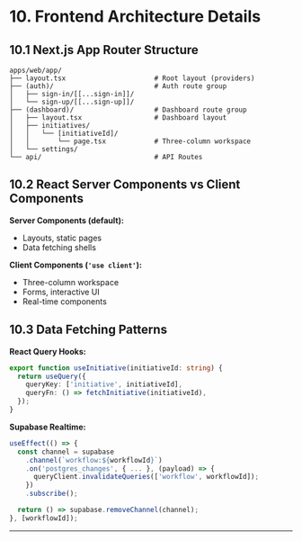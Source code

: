 # 10. Frontend Architecture Details

## 10.1 Next.js App Router Structure

```
apps/web/app/
├── layout.tsx                      # Root layout (providers)
├── (auth)/                         # Auth route group
│   ├── sign-in/[[...sign-in]]/
│   └── sign-up/[[...sign-up]]/
├── (dashboard)/                    # Dashboard route group
│   ├── layout.tsx                  # Dashboard layout
│   ├── initiatives/
│   │   └── [initiativeId]/
│   │       └── page.tsx            # Three-column workspace
│   └── settings/
└── api/                            # API Routes
```

## 10.2 React Server Components vs Client Components

**Server Components (default):**
- Layouts, static pages
- Data fetching shells

**Client Components (`'use client'`):**
- Three-column workspace
- Forms, interactive UI
- Real-time components

## 10.3 Data Fetching Patterns

**React Query Hooks:**
```typescript
export function useInitiative(initiativeId: string) {
  return useQuery({
    queryKey: ['initiative', initiativeId],
    queryFn: () => fetchInitiative(initiativeId),
  });
}
```

**Supabase Realtime:**
```typescript
useEffect(() => {
  const channel = supabase
    .channel(`workflow:${workflowId}`)
    .on('postgres_changes', { ... }, (payload) => {
      queryClient.invalidateQueries(['workflow', workflowId]);
    })
    .subscribe();

  return () => supabase.removeChannel(channel);
}, [workflowId]);
```

---
